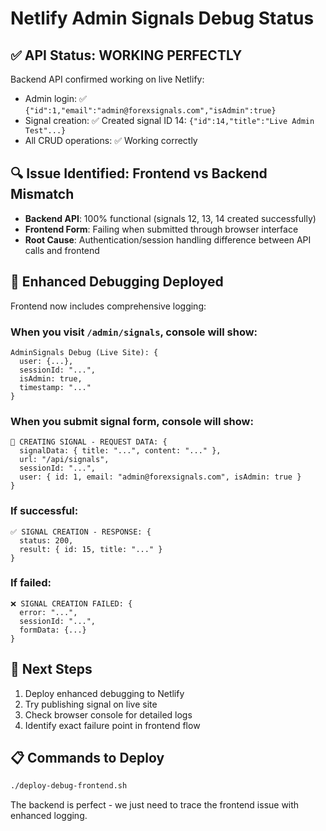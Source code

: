 # Netlify Admin Signals Debug Status

## ✅ API Status: WORKING PERFECTLY
Backend API confirmed working on live Netlify:
- Admin login: ✅ `{"id":1,"email":"admin@forexsignals.com","isAdmin":true}`
- Signal creation: ✅ Created signal ID 14: `{"id":14,"title":"Live Admin Test"...}`
- All CRUD operations: ✅ Working correctly

## 🔍 Issue Identified: Frontend vs Backend Mismatch
- **Backend API**: 100% functional (signals 12, 13, 14 created successfully)
- **Frontend Form**: Failing when submitted through browser interface
- **Root Cause**: Authentication/session handling difference between API calls and frontend

## 🚀 Enhanced Debugging Deployed
Frontend now includes comprehensive logging:

### When you visit `/admin/signals`, console will show:
```
AdminSignals Debug (Live Site): {
  user: {...},
  sessionId: "...",
  isAdmin: true,
  timestamp: "..."
}
```

### When you submit signal form, console will show:
```
🚀 CREATING SIGNAL - REQUEST DATA: {
  signalData: { title: "...", content: "..." },
  url: "/api/signals",
  sessionId: "...",
  user: { id: 1, email: "admin@forexsignals.com", isAdmin: true }
}
```

### If successful:
```
✅ SIGNAL CREATION - RESPONSE: {
  status: 200,
  result: { id: 15, title: "..." }
}
```

### If failed:
```
❌ SIGNAL CREATION FAILED: {
  error: "...",
  sessionId: "...",
  formData: {...}
}
```

## 🎯 Next Steps
1. Deploy enhanced debugging to Netlify
2. Try publishing signal on live site
3. Check browser console for detailed logs
4. Identify exact failure point in frontend flow

## 📋 Commands to Deploy
```bash
./deploy-debug-frontend.sh
```

The backend is perfect - we just need to trace the frontend issue with enhanced logging.